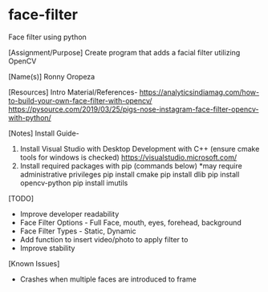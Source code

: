 # face-filter
Face filter using python

[Assignment/Purpose]
Create program that adds a facial filter utilizing OpenCV

[Name(s)]
Ronny Oropeza

[Resources]
Intro Material/References-
https://analyticsindiamag.com/how-to-build-your-own-face-filter-with-opencv/
https://pysource.com/2019/03/25/pigs-nose-instagram-face-filter-opencv-with-python/

[Notes]
Install Guide-
1. Install Visual Studio with Desktop Development with C++ (ensure cmake tools for windows is checked)
    https://visualstudio.microsoft.com/
2. Install required packages with pip (commands below)
    *may require administrative privileges
    pip install cmake
    pip install dlib
    pip install opencv-python
    pip install imutils

[TODO]
- Improve developer readability
- Face Filter Options - Full Face, mouth, eyes, forehead, background
- Face Filter Types - Static, Dynamic
- Add function to insert video/photo to apply filter to
- Improve stability

[Known Issues]
- Crashes when multiple faces are introduced to frame
